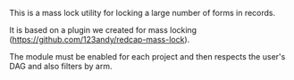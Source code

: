 This is a mass lock utility for locking a large number of forms in records.

It is based on a plugin we created for mass locking (https://github.com/123andy/redcap-mass-lock).

The module must be enabled for each project and then respects the user's DAG and also filters by arm.
